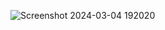 ![Screenshot 2024-03-04 192020](https://github.com/user-attachments/assets/01ba1919-967f-4759-8b36-2f824c338b8b)
